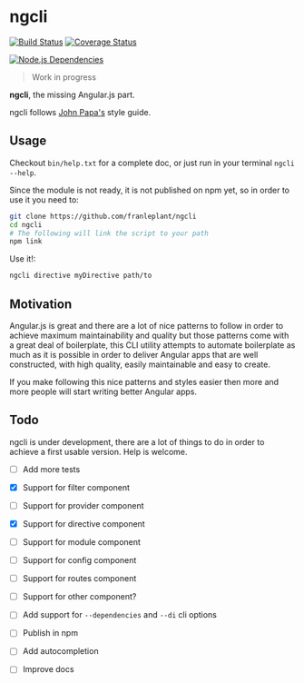 ngcli
=====
[![Build Status](https://travis-ci.org/franleplant/ngcli.svg?branch=master)](https://travis-ci.org/franleplant/ngcli)
[![Coverage Status](https://coveralls.io/repos/franleplant/ngcli/badge.png)](https://coveralls.io/r/franleplant/ngcli)

[![Node.js Dependencies](https://david-dm.org/franleplant/ngcli.png)](https://david-dm.org)

> Work in progress

**ngcli**, the missing Angular.js part.

ngcli follows [John Papa's](https://github.com/johnpapa/angularjs-styleguide) style guide.


## Usage

Checkout `bin/help.txt` for a complete doc, or just run in your terminal `ngcli --help`.

Since the module is not ready, it is not published on npm yet, so in order to use it you need to:
```sh
git clone https://github.com/franleplant/ngcli
cd ngcli
# The following will link the script to your path
npm link
```

Use it!:
```sh
ngcli directive myDirective path/to
```



## Motivation

Angular.js is great and there are a lot of nice patterns to follow in order to achieve
maximum maintainability and quality but those patterns come with a great deal of boilerplate,
this CLI utility attempts to automate boilerplate as much as it is possible in order
to deliver Angular apps that are well constructed, with high quality, easily maintainable and
easy to create.

If you make following this nice patterns and styles easier then more and more people will start
writing better Angular apps.

## Todo


ngcli is under development, there are a lot of things to do in order to achieve a first
usable version. Help is welcome.

- [ ] Add more tests
- [x] Support for filter component
- [ ] Support for provider component
- [x] Support for directive component
- [ ] Support for module component
- [ ] Support for config component
- [ ] Support for routes component
- [ ] Support for other component?
- [ ] Add support for `--dependencies` and `--di` cli options
- [ ] Publish in npm
- [ ] Add autocompletion
- [ ] Improve docs



